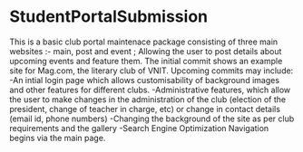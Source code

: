 # StudentPortalSubmission
This is a basic club portal maintenace package consisting of three main websites :- main, post and event ; Allowing the user to post details about upcoming events and feature them.
The initial commit shows an example site for Mag.com, the literary club of VNIT.
Upcoming commits may include:
-An intial login page which allows customisability of background images and other features for different clubs.
-Administrative features, which allow the user to make changes in the administration of the club (election of the president, change of teacher in charge, etc) or change in contact details (email id, phone numbers)
-Changing the background of the site as per club requirements and the gallery
-Search Engine Optimization
Navigation begins via the main page.
